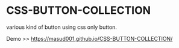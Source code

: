 # CSS-BUTTON-COLLECTION
various kind of button using css only button.

Demo >> https://masud001.github.io/CSS-BUTTON-COLLECTION/
